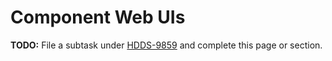 # Component Web UIs

**TODO:** File a subtask under [HDDS-9859](https://issues.apache.org/jira/browse/HDDS-9859) and complete this page or section.


